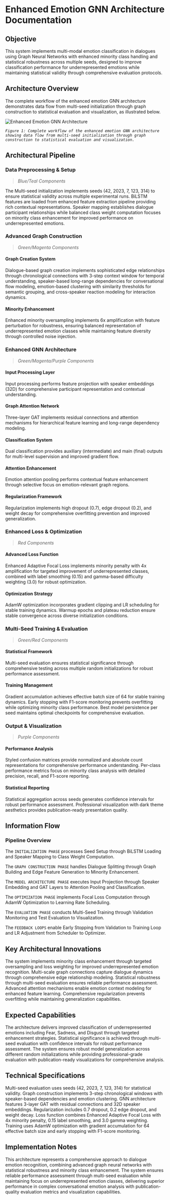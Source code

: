 # Enhanced Emotion GNN Architecture Documentation

## Objective

This system implements multi-modal emotion classification in dialogues using Graph Neural Networks with enhanced minority class handling and statistical robustness across multiple seeds, designed to improve classification performance for underrepresented emotions while maintaining statistical validity through comprehensive evaluation protocols.

## Architecture Overview

The complete workflow of the enhanced emotion GNN architecture demonstrates data flow from multi-seed initialization through graph construction to statistical evaluation and visualization, as illustrated below.

![Enhanced Emotion GNN Architecture](../artifacts/MELD_Feature_Extraction_Using_GNN.svg)

*`Figure 1: Complete workflow of the enhanced emotion GNN architecture showing data flow from multi-seed initialization through graph construction to statistical evaluation and visualization.`*

## Architectural Pipeline

### Data Preprocessing & Setup
>*Blue/Teal Components*

The Multi-seed initialization implements seeds (42, 2023, 7, 123, 314) to ensure statistical validity across multiple experimental runs. BiLSTM features are loaded from enhanced feature extraction pipeline providing rich contextual representations. Speaker mapping establishes dialogue participant relationships while balanced class weight computation focuses on minority class enhancement for improved performance on underrepresented emotions.

### Advanced Graph Construction
>*Green/Magenta Components*

#### Graph Creation System
Dialogue-based graph creation implements sophisticated edge relationships through chronological connections with 3-step context window for temporal understanding, speaker-based long-range dependencies for conversational flow modeling, emotion-based clustering with similarity thresholds for semantic grouping, and cross-speaker reaction modeling for interaction dynamics.

#### Minority Enhancement
Enhanced minority oversampling implements 6x amplification with feature perturbation for robustness, ensuring balanced representation of underrepresented emotion classes while maintaining feature diversity through controlled noise injection.

### Enhanced GNN Architecture
>*Green/Magenta/Purple Components*

#### Input Processing Layer
Input processing performs feature projection with speaker embeddings (32D) for comprehensive participant representation and contextual understanding.

#### Graph Attention Network
Three-layer GAT implements residual connections and attention mechanisms for hierarchical feature learning and long-range dependency modeling.

#### Classification System
Dual classification provides auxiliary (intermediate) and main (final) outputs for multi-level supervision and improved gradient flow.

#### Attention Enhancement
Emotion attention pooling performs contextual feature enhancement through selective focus on emotion-relevant graph regions.

#### Regularization Framework
Regularization implements high dropout (0.7), edge dropout (0.2), and weight decay for comprehensive overfitting prevention and improved generalization.

### Enhanced Loss & Optimization
>*Red Components*

#### Advanced Loss Function
Enhanced Adaptive Focal Loss implements minority penalty with 4x amplification for targeted improvement of underrepresented classes, combined with label smoothing (0.15) and gamma-based difficulty weighting (3.0) for robust optimization.

#### Optimization Strategy
AdamW optimization incorporates gradient clipping and LR scheduling for stable training dynamics. Warmup epochs and plateau reduction ensure stable convergence across diverse initialization conditions.

### Multi-Seed Training & Evaluation
>*Green/Red Components*

#### Statistical Framework
Multi-seed evaluation ensures statistical significance through comprehensive testing across multiple random initializations for robust performance assessment.

#### Training Management
Gradient accumulation achieves effective batch size of 64 for stable training dynamics. Early stopping with F1-score monitoring prevents overfitting while optimizing minority class performance. Best model persistence per seed maintains optimal checkpoints for comprehensive evaluation.

### Output & Visualization
>*Purple Components*

#### Performance Analysis
Styled confusion matrices provide normalized and absolute count representations for comprehensive performance understanding. Per-class performance metrics focus on minority class analysis with detailed precision, recall, and F1-score reporting.

#### Statistical Reporting
Statistical aggregation across seeds generates confidence intervals for robust performance assessment. Professional visualization with dark theme aesthetics provides publication-ready presentation quality.

## Information Flow

### Pipeline Overview

The `INITIALIZATION PHASE` processes Seed Setup through BiLSTM Loading and Speaker Mapping to Class Weight Computation.

The `GRAPH CONSTRUCTION PHASE` handles Dialogue Splitting through Graph Building and Edge Feature Generation to Minority Enhancement.

The `MODEL ARCHITECTURE PHASE` executes Input Projection through Speaker Embedding and GAT Layers to Attention Pooling and Classification.

The `OPTIMIZATION PHASE` implements Focal Loss Computation through AdamW Optimization to Learning Rate Scheduling.

The `EVALUATION PHASE` conducts Multi-Seed Training through Validation Monitoring and Test Evaluation to Visualization.

The `FEEDBACK LOOPS` enable Early Stopping from Validation to Training Loop and LR Adjustment from Scheduler to Optimizer.

## Key Architectural Innovations

The system implements minority class enhancement through targeted oversampling and loss weighting for improved underrepresented emotion recognition. Multi-scale graph connections capture dialogue dynamics through comprehensive edge relationship modeling. Statistical robustness through multi-seed evaluation ensures reliable performance assessment. Advanced attention mechanisms enable emotion context modeling for enhanced feature learning. Comprehensive regularization prevents overfitting while maintaining generalization capabilities.

## Expected Capabilities

The architecture delivers improved classification of underrepresented emotions including Fear, Sadness, and Disgust through targeted enhancement strategies. Statistical significance is achieved through multi-seed evaluation with confidence intervals for robust performance assessment. The system ensures robust model generalization across different random initializations while providing professional-grade evaluation with publication-ready visualizations for comprehensive analysis.

## Technical Specifications

Multi-seed evaluation uses seeds (42, 2023, 7, 123, 314) for statistical validity. Graph construction implements 3-step chronological windows with speaker-based dependencies and emotion clustering. GNN architecture features 3-layer GAT with residual connections and 32D speaker embeddings. Regularization includes 0.7 dropout, 0.2 edge dropout, and weight decay. Loss function combines Enhanced Adaptive Focal Loss with 4x minority penalty, 0.15 label smoothing, and 3.0 gamma weighting. Training uses AdamW optimization with gradient accumulation for 64 effective batch size and early stopping with F1-score monitoring.

## Implementation Notes

This architecture represents a comprehensive approach to dialogue emotion recognition, combining advanced graph neural networks with statistical robustness and minority class enhancement. The system ensures reliable performance assessment through multi-seed evaluation while maintaining focus on underrepresented emotion classes, delivering superior performance in complex conversational emotion analysis with publication-quality evaluation metrics and visualization capabilities.